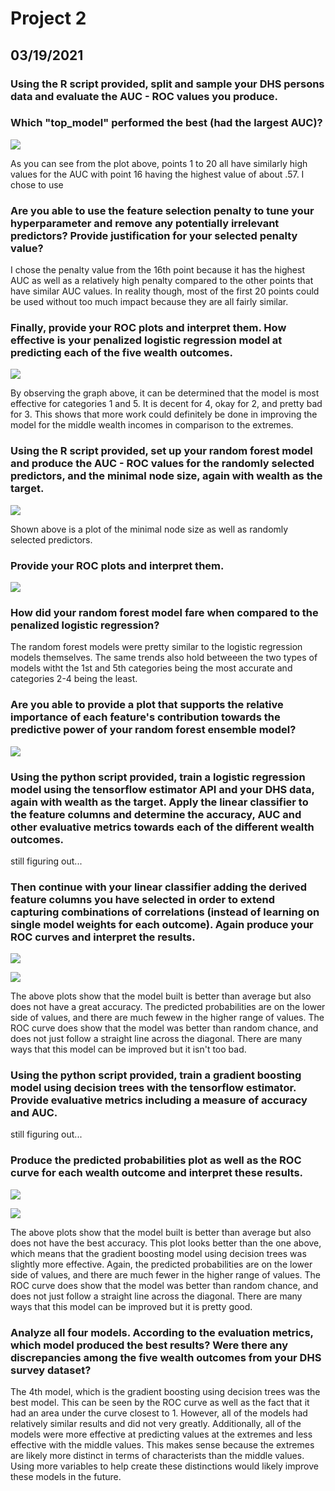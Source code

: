 # Project 2 

## 03/19/2021

### Using the R script provided, split and sample your DHS persons data and evaluate the AUC - ROC values you produce. 

### Which "top_model" performed the best (had the largest AUC)? 

![](Rplot001.jpeg)

As you can see from the plot above, points 1 to 20 all have similarly high values for the AUC with point 16 having the highest value of about .57. I chose to use 

### Are you able to use the feature selection penalty to tune your hyperparameter and remove any potentially irrelevant predictors? Provide justification for your selected penalty value? 

I chose the penalty value from the 16th point because it has the highest AUC as well as a relatively high penalty compared to the other points that have similar AUC values. In reality though, most of the first 20 points could be used without too much impact because they are all fairly similar. 

### Finally, provide your ROC plots and interpret them. How effective is your penalized logistic regression model at predicting each of the five wealth outcomes.

![](lr_auc.png)

By observing the graph above, it can be determined that the model is most effective for categories 1 and 5. It is decent for 4, okay for 2, and pretty bad for 3. This shows that more work could definitely be done in improving the model for the middle wealth incomes in comparison to the extremes.

### Using the R script provided, set up your random forest model and produce the AUC - ROC values for the randomly selected predictors, and the minimal node size, again with wealth as the target. 

![](Rplot003.jpeg)

Shown above is a plot of the minimal node size as well as randomly selected predictors. 

### Provide your ROC plots and interpret them. 

![](rf_auc.png)

### How did your random forest model fare when compared to the penalized logistic regression? 

The random forest models were pretty similar to the logistic regression models themselves. The same trends also hold betweeen the two types of models witht the 1st and 5th categories being the most accurate and categories 2-4 being the least. 

### Are you able to provide a plot that supports the relative importance of each feature's contribution towards the predictive power of your random forest ensemble model?

![](Rplot007.jpeg)

### Using the python script provided, train a logistic regression model using the tensorflow estimator API and your DHS data, again with wealth as the target. Apply the linear classifier to the feature columns and determine the accuracy, AUC and other evaluative metrics towards each of the different wealth outcomes. 


still figuring out...

### Then continue with your linear classifier adding the derived feature columns you have selected in order to extend capturing combinations of correlations (instead of learning on single model weights for each outcome). Again produce your ROC curves and interpret the results.

![](plot1.png)

![](plot2.png)

The above plots show that the model built is better than average but also does not have a great accuracy. The predicted probabilities are on the lower side of values, and there are much fewew in the higher range of values. The ROC curve does show that the model was better than random chance, and does not just follow a straight line across the diagonal. There are many ways that this model can be improved but it isn't too bad. 

### Using the python script provided, train a gradient boosting model using decision trees with the tensorflow estimator. Provide evaluative metrics including a measure of accuracy and AUC. 

still figuring out... 

### Produce the predicted probabilities plot as well as the ROC curve for each wealth outcome and interpret these results.

![](plot3.png)

![](plot4.png)

The above plots show that the model built is better than average but also does not have the best accuracy. This plot looks better than the one above, which means that the gradient boosting model using decision trees was slightly more effective. Again, the predicted probabilities are on the lower side of values, and there are much fewer in the higher range of values. The ROC curve does show that the model was better than random chance, and does not just follow a straight line across the diagonal. There are many ways that this model can be improved but it is pretty good. 

### Analyze all four models. According to the evaluation metrics, which model produced the best results? Were there any discrepancies among the five wealth outcomes from your DHS survey dataset?

The 4th model, which is the gradient boosting using decision trees was the best model. This can be seen by the ROC curve as well as the fact that it had an area under the curve closest to 1. However, all of the models had relatively similar results and did not very greatly. Additionally, all of the models were more effective at predicting values at the extremes and less effective with the middle values. This makes sense because the extremes are likely more distinct in terms of characterists than the middle values. Using more variables to help create these distinctions would likely improve these models in the future. 


